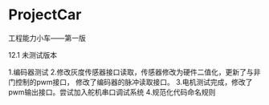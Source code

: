 # ProjectCar
工程能力小车——第一版

12.1 未测试版本

1.编码器测试
2.修改灰度传感器接口读取，传感器修改为硬件二值化，更新了与非门控制的pwm接口，
修改了编码器的脉冲读取接口。
3.电机测试完成，修改了pwm输出接口。尝试加入舵机串口调试系统
4.规范化代码命名规则